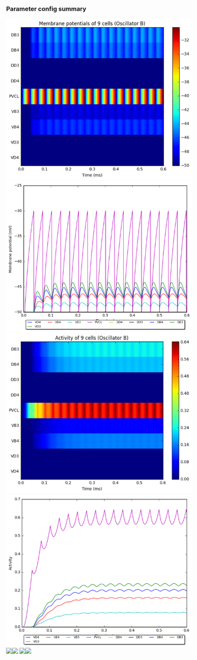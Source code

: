 ### Parameter config summary 
<tr><td><img alt="?" src="neurons_B_Oscillator.png"/></td><td><img alt="?" src="traces_neuron_Oscillator_B.png"/></td></tr>
<tr><td><img alt=" " src="neuron_activity_B_Oscillator.png"/></td><td><img alt=" " src="traces_neuron_activity_Oscillator_B.png"/></td></tr>
<tr><td><img alt=" " src="muscles_B_Oscillator.png"/></td><td><img alt=" " src="traces_muscles_Oscillator_B.png"/></td></tr>
<tr><td><img alt=" " src="muscle_activity_B_Oscillator.png"/></td><td><img alt=" " src="traces_muscles_activity_Oscillator_B.png"/></td></tr>
